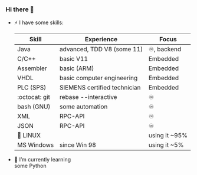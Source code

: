 ### Hi there 👋

- ⚡ I have some skills:

  | Skill           | Experience                   | Focus               |
  | --------------- | ---------------------------- | ------------------- |
  | Java            | advanced, TDD V8 (some 11)   | :infinity:, backend |
  | C/C++           | basic V11                    | Embedded            |
  | Assembler       | basic (ARM)                  | Embedded            |
  | VHDL            | basic computer engineering   | Embedded            |
  | PLC (SPS)       | SIEMENS certified technician | Embedded            |
  | :octocat: git   | rebase --interactive         | :infinity:          |
  | bash (GNU)      | some automation              | :infinity:          |
  | XML             | RPC-API                      | :infinity:          |
  | JSON            | RPC-API                      | :infinity:          |
  | :penguin: LINUX |                              | using it ~95%       |
  | MS Windows      | since Win 98                 | using it  ~5%       |



- 🌱 I’m currently learning  
  some Python
<!--
**EV21/EV21** is a ✨ _special_ ✨ repository because its `README.md` (this file) appears on your GitHub profile.

Here are some ideas to get you started:

- 🔭 I’m currently working on ...
- 🌱 I’m currently learning ...
- 👯 I’m looking to collaborate on ...
- 🤔 I’m looking for help with ...
- 💬 Ask me about ...
- 📫 How to reach me: ...
- 😄 Pronouns: ...
- ⚡ Fun fact: ...
-->
